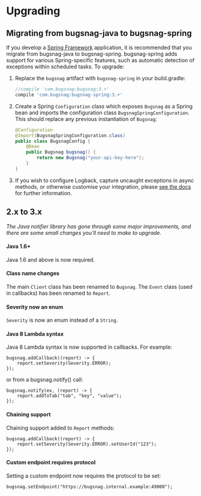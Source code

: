Upgrading
=========

## Migrating from bugsnag-java to bugsnag-spring

If you develop a [Spring Framework](https://spring.io/) application, it is recommended that you migrate from bugsnag-java to bugsnag-spring. bugsnag-spring adds support for various Spring-specific features, such as automatic detection of exceptions within scheduled tasks. To upgrade:

1. Replace the `bugsnag` artifact with `bugsnag-spring` in your build.gradle:

    ```groovy
    //compile 'com.bugsnag:bugsnag:3.+'
    compile 'com.bugsnag:bugsnag-spring:3.+'
    ```

2. Create a Spring `Configuration` class which exposes `Bugsnag` as a Spring bean and imports the configuration class `BugsnagSpringConfiguration`. This should replace any previous instantiation of `Bugsnag`:

    ```java
    @Configuration
    @Import(BugsnagSpringConfiguration.class)
    public class BugsnagConfig {
        @Bean
        public Bugsnag bugsnag() {
            return new Bugsnag("your-api-key-here");
        }
    }
    ```

3. If you wish to configure Logback, capture uncaught exceptions in async methods, or otherwise customise your integration, please [see the docs](https://docs.bugsnag.com/platforms/java/spring/#installation) for further information.

## 2.x to 3.x

*The Java notifier library has gone through some major improvements, and there are some small changes you'll need to make to upgrade.*

#### Java 1.6+

Java 1.6 and above is now required.

#### Class name changes

The main `Client` class has been renamed to `Bugsnag`. The `Event` class (used in callbacks) has been renamed to `Report`.

#### Severity now an enum

`Severity` is now an enum instead of a `String`.

#### Java 8 Lambda syntax

Java 8 Lambda syntax is now supported in callbacks.  For example:

```
bugsnag.addCallback((report) -> {
    report.setSeverity(Severity.ERROR);
});
```

or from a bugsnag.notify() call:
```
bugsnag.notify(ex, (report) -> {
    report.addToTab("tab", "key", "value");
});
```

#### Chaining support

Chaining support added to `Report` methods:

```
bugsnag.addCallback((report) -> {
    report.setSeverity(Severity.ERROR).setUserId("123");
});
```

#### Custom endpoint requires protocol

Setting a custom endpoint now requires the protocol to be set:

```
bugsnag.setEndpoint("https://bugsnag.internal.example:49000");
```
